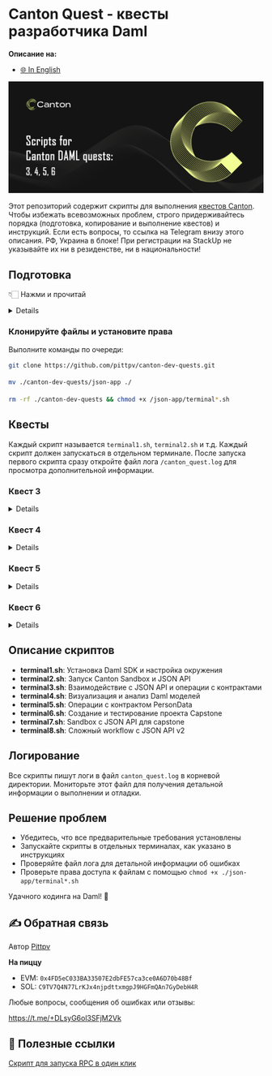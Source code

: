 # Canton Quest - квесты разработчика Daml

**Описание на:**
- [🌐 In English](https://github.com/pittpv/canton-dev-quests/tree/main/en "English version of description")

![Первый экран](other/Canton-Homepage-Hero-Banner.png)

Этот репозиторий содержит скрипты для выполнения [квестов Canton](https://earn.stackup.dev/campaigns/unlocking-canton-with-daml-unifying-traditional-and-crypto-markets-on-chain). Чтобы избежать всевозможных проблем, строго придерживайтесь порядка (подготовка, копирование и выполнение квестов) и инструкций. Если есть вопросы, то ссылка на Telegram внизу этого описания.
РФ, Украина в блоке! При регистрации на StackUp не указывайте их ни в резиденстве, ни в национальности!

## Подготовка

👇🏻 Нажми и прочитай
<details>

### 1. Установите Visual Studio Code
Скачайте и установите VS Code с: https://code.visualstudio.com/

### 2. Создайте репозиторий
![Создание репозитория](other/Скриншот%2017-10-2025%20202938.jpg)

Введите любое название репозитория:

![Название репозитория](other/Скриншот%2017-10-2025%20203049.jpg)

Можно сделать приватным:

![Приватный репозиторий](other/Скриншот%2017-10-2025%20203127.jpg)

Нажмите "Create repository":

![Кнопка создания](other/Скриншот%2017-10-2025%20203142.jpg)

Создайте пустой файл README:

![Создание README](other/Скриншот%2017-10-2025%20203221.jpg)

Сделайте первоначальный коммит:

![Первоначальный коммит](other/Скриншот%2017-10-2025%20203241.jpg)
![Подтверждение коммита](other/Скриншот%2017-10-2025%20203303.jpg)

### 3. Создайте GitHub Codespace
Нажмите для создания codespace:

![Создание codespace](other/Скриншот%2017-10-2025%20203334.jpg)

Выберите ранее созданный репозиторий:

![Выбор репозитория](other/Скриншот%2017-10-2025%20203428.jpg)

Создайте codespace:

![Создание codespace](other/Скриншот%2017-10-2025%20203453.jpg)

### 4. Установите расширение Daml
Когда codespace будет готов, установите расширение Daml:
- Нажмите кнопку расширений (1)
- Введите "daml" в поиске (2)
- Нажмите Установить (3)

![Установка расширения Daml](other/Скриншот%2017-10-2025%20203551.jpg)

Согласитесь и установите:

![Подтверждение установки](other/Скриншот%2017-10-2025%20203625.jpg)

### 5. Подключите десктопный VS Code
Нажмите для открытия в десктопном VS Code:

![Открыть в десктопе](other/Скриншот%2017-10-2025%20203657.jpg)

Нажмите "Открыть тут":

![Открыть тут](other/Скриншот%2017-10-2025%20203740.jpg)

Подтвердите в десктопной версии:

![Подтверждение в десктопе](other/Скриншот%2017-10-2025%20203803.jpg)

**Примечание:** Программа покажет несколько окон - соглашайтесь со всеми запросами и устанавливайте все, что попросит, для подключения к GitHub.

</details>

### Клонируйте файлы и установите права

Выполните команды по очереди:
```bash
git clone https://github.com/pittpv/canton-dev-quests.git

mv ./canton-dev-quests/json-app ./

rm -rf ./canton-dev-quests && chmod +x /json-app/terminal*.sh
```

## Квесты

Каждый скрипт называется `terminal1.sh`, `terminal2.sh` и т.д. Каждый скрипт должен запускаться в отдельном терминале. После запуска первого скрипта сразу откройте файл лога `/canton_quest.log` для просмотра дополнительной информации.

### Квест 3 

<details>

(Держите все терминалы открытыми до завершения квеста)

#### Терминал 1
Откройте терминал:

![Открыть терминал](other/Скриншот%2017-10-2025%20203925.jpg)

Запустите первый скрипт:
```bash
bash ./json-app/terminal1.sh
```

Дождитесь завершения:

![Терминал 1 завершен](other/Скриншот%2017-10-2025%20204715.jpg)

#### Терминал 2
Откройте новый терминал и запустите:
```bash
bash ./json-app/terminal2.sh
```

Дождитесь сообщений:

![Терминал 2 работает](other/Скриншот%2017-10-2025%20211721.jpg)

#### Терминал 3
Откройте новый терминал и запустите:
```bash
bash ./json-app/terminal3.sh
```

Дождитесь завершения:

![Терминал 3 завершен](other/Скриншот%2017-10-2025%20224752.jpg)

**Требования к скриншоту:**

- Последняя команда `curl`
- Весь ваш экран, включая панель задач (Windows / Linux) или Dock (MacOS)
- Полный вывод команды, включая `contractId` и `templateId`.

**Рекомендации по скриншоту:**

- Раскройте папку с файлами (1 на скриншоте)
- Закройте файл с логом (2 на скриншоте)
- Прокрутите окно терминала до этой строки (3 на скриншоте)
- Уменьшите окно чтобы снизу было так (4 на скриншоте)

Сохраните скриншот как: `C52Q3_ВашStackupЛогин.png` или `.jpg`

**Теперь во втором терминале нажмите Ctrl+C и закройте все три терминала.**
</details>

### Квест 4

<details>

Откройте новый терминал и запустите:
```bash
bash ./json-app/terminal4.sh
```

Дождитесь завершения:

![Терминал 4 завершен](other/Скриншот%2018-10-2025%20104316.jpg)

Нажмите на первый "Script result". Откроется окно со схемой. В нем поставьте галку (2 на скриншоте).

Нажмите кнопку с зажатым Alt (1 на скриншоте) и откройте новое окно (3 на скриншоте).

Далее нажмите на второй "Script result" и перетяните схему вниз. Поставьте галку как в предыдущей схеме.

Повторите действия с третьим "Script result", не забудьте поставить галку.

Сделайте скриншот всего окна. Должно получиться так:

![Результат квеста 4](other/Скриншот%2018-10-2025%20104831.jpg)

**Требования к скриншоту:**

* Код для `token_test_1`, `token_test_2` и `token_archive_exercise`
* Результаты скрипта `token_test_2`
* Результаты скрипта `token_archive_exercise`
* Весь ваш экран, включая панель задач (Windows / Linux) или Dock (MacOS)

Сохраните как: `C52Q4_ВашStackupЛогин.png` или `.jpg`

Можно закрыть терминал.
</details>

### Квест 5

<details>

Откройте новый терминал и запустите:
```bash
bash ./json-app/terminal5.sh
```

Дождитесь завершения:

![Терминал 5 завершен](other/Скриншот%2018-10-2025%20112605.jpg)

Откройте файл `PersonData.daml` в папке (3 на скриншоте).

Нажмите на "Script result" (1 на скриншоте). Откроется окно со схемой. В нем поставьте галку (2 на скриншоте).

Сделайте скриншот всего окна. Должно получиться как на скриншоте:

![Результат квеста 5](other/Скриншот%2018-10-2025%20112605.jpg)

**Требования к скриншоту:**

- Таблица для `PersonData:PersonData`. В частности, должна быть видна колонка `contact`.
- Флажок `Show archived` должен быть установлен
- Весь ваш экран, включая панель задач (Windows / Linux) или Dock (MacOS)

Сохраните как: `C52Q5_ВашStackupЛогин.png` или `.jpg`

Можно закрыть терминал.
</details>

### Квест 6

<details>

(Держите все терминалы открытыми до завершения квеста)

#### Терминал 1
Откройте новый терминал и запустите:
```bash
bash ./json-app/terminal6.sh
```

Дождитесь завершения:

![Терминал 6 завершен](other/Скриншот%2018-10-2025%20192352.jpg)

#### Терминал 2
Откройте новый терминал и запустите:
```bash
bash ./json-app/terminal7.sh
```

Дождитесь сообщений:

![Терминал 7 работает](other/Скриншот%2018-10-2025%20192422.jpg)

#### Терминал 3
Откройте новый терминал и запустите:
```bash
bash ./json-app/terminal8.sh
```

Дождитесь завершения:

![Терминал 8 завершен](other/Скриншот%2018-10-2025%20192422.jpg)

Перевод на русский с сохранением форматирования:

**Требования к скриншоту:**

- Сегмент `createArgument`
- Issuer: EUR_BANK, Owner: Bob
- Валюта: EUR, сумма: 100
- Поле `createdAt` должно быть хорошо видно
- Весь ваш экран, включая панель задач (Windows / Linux) или Dock (MacOS)

**Советы:**
- Раскройте папку `capstone`
- Закройте файл с логом
- Прокрутите окно терминала до нужного места

Сохраните скриншот как: `C52Q6_ВашStackupЛогин.png` или `.jpg`

**Теперь в седьмом терминале нажмите Ctrl+C и закройте все три терминала.**

</details>

## Описание скриптов

- **terminal1.sh**: Установка Daml SDK и настройка окружения
- **terminal2.sh**: Запуск Canton Sandbox и JSON API
- **terminal3.sh**: Взаимодействие с JSON API и операции с контрактами
- **terminal4.sh**: Визуализация и анализ Daml моделей
- **terminal5.sh**: Операции с контрактом PersonData
- **terminal6.sh**: Создание и тестирование проекта Capstone
- **terminal7.sh**: Sandbox с JSON API для capstone
- **terminal8.sh**: Сложный workflow с JSON API v2

## Логирование

Все скрипты пишут логи в файл `canton_quest.log` в корневой директории. Мониторьте этот файл для получения детальной информации о выполнении и отладки.

## Решение проблем

- Убедитесь, что все предварительные требования установлены
- Запускайте скрипты в отдельных терминалах, как указано в инструкциях
- Проверяйте файл лога для детальной информации об ошибках
- Проверьте права доступа к файлам с помощью `chmod +x ./json-app/terminal*.sh`

Удачного кодинга на Daml! 🚀

## ✍️ Обратная связь

Автор [Pittpv](https://x.com/pittpv)

**На пиццу**

- EVM: `0x4FD5eC033BA33507E2dbFE57ca3ce0A6D70b48Bf`
- SOL: `C9TV7Q4N77LrKJx4njpdttxmgpJ9HGFmQAn7GyDebH4R`

Любые вопросы, сообщения об ошибках или отзывы:

https://t.me/+DLsyG6ol3SFjM2Vk


## 🔗 Полезные ссылки

[Скрипт для запуска RPC в один клик](https://github.com/pittpv/sepolia-auto-install "Запуск Sepolia узла для RPC")
